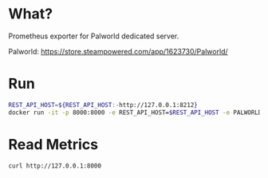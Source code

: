 # What?
Prometheus exporter for Palworld dedicated server.

Palworld: https://store.steampowered.com/app/1623730/Palworld/

# Run
```bash
REST_API_HOST=${REST_API_HOST:-http://127.0.0.1:8212}
docker run -it -p 8000:8000 -e REST_API_HOST=$REST_API_HOST -e PALWORLD_PASSWORD=$PALWORLD_PASSWORD mocchi/palworld-exporter:latest
```

# Read Metrics
```bash
curl http://127.0.0.1:8000
```

